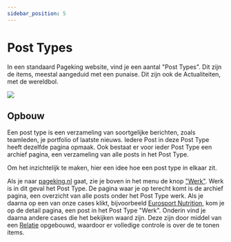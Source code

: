 ```yaml
---
sidebar_position: 5
---
```


# Post Types

In een standaard Pageking website, vind je een aantal "Post Types". Dit zijn de items, meestal aangeduid met een punaise. Dit zijn ook de Actualiteiten, met de wereldbol.

<img src="https://wiki.pageking.nl/img/content-vullen/posttypes.png"></img>

## Opbouw

Een post type is een verzameling van soortgelijke berichten, zoals teamleden, je portfolio of laatste nieuws. Iedere Post in deze Post Type heeft dezelfde pagina opmaak. Ook bestaat er voor ieder Post Type een archief pagina, een verzameling van alle posts in het Post Type.

Om het inzichtelijk te maken, hier een idee hoe een post type in elkaar zit.

Als je naar [pageking.nl](https://pageking.nl) gaat, zie je boven in het menu de knop ["Werk"](https://pageking.nl/werk). Werk is in dit geval het Post Type. De pagina waar je op terecht komt is de archief pagina, een overzicht van alle posts onder het Post Type werk. Als je daarna op een van onze cases klikt, bijvoorbeeld [Eurosport Nutrition](https://pageking.nl/werk/eurosport-nutrition), kom je op de detail pagina, een post in het Post Type "Werk". Onderin vind je daarna andere cases die het bekijken waard zijn. Deze zijn door middel van een [Relatie](./uitleg#relatie) opgebouwd, waardoor er volledige controle is over de te tonen items.